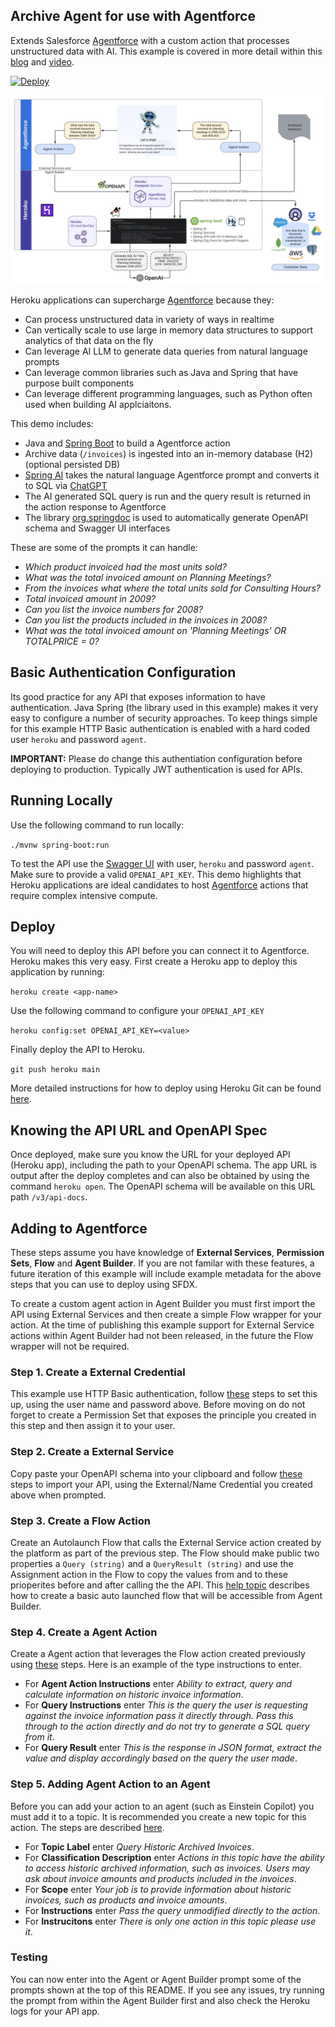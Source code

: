 Archive Agent for use with Agentforce
-------------------------------------

Extends Salesforce [Agentforce](https://www.salesforce.com/agentforce/) with a custom action that processes unstructured data with AI. This example is covered in more detail within this [blog](https://blog.heroku.com/building-supercharged-agents-heroku-agentforce) and [video](https://youtu.be/mNgrdf1GX-w).

[![Deploy](https://www.herokucdn.com/deploy/button.svg)](https://heroku.com/deploy)

![Diagram](/images/diagram.jpg)

Heroku applications can supercharge [Agentforce](https://www.salesforce.com/agentforce/) because they:
- Can process unstructured data in variety of ways in realtime
- Can vertically scale to use large in memory data structures to support analytics of that data on the fly 
- Can leverage AI LLM to generate data queries from natural language prompts 
- Can leverage common libraries such as Java and Spring that have purpose built components
- Can leverage different programming languages, such as Python often used when building AI applciaitons.

This demo includes:
- Java and [Spring Boot](https://spring.io/projects/spring-boot) to build a Agentforce action
- Archive data (``/invoices``) is ingested into an in-memory database (H2) (optional persisted DB)
- [Spring AI](https://spring.io/projects/spring-ai) takes the natural language Agentforce prompt and converts it to SQL via [ChatGPT](https://chat.openai.com/)
- The AI generated SQL query is run and the query result is returned in the action response to Agentforce 
- The library [org.springdoc](https://springdoc.org/) is used to automatically generate OpenAPI schema and Swagger UI interfaces

These are some of the prompts it can handle:
- *Which product invoiced had the most units sold?*
- *What was the total invoiced amount on Planning Meetings?*
- *From the invoices what where the total units sold for Consulting Hours?*
- *Total invoiced amount in 2009?*
- *Can you list the invoice numbers for 2008?*
- *Can you list the products included in the invoices in 2008?*
- *What was the total invoiced amount on 'Planning Meetings' OR TOTALPRICE = 0?*

Basic Authentication Configuration
--------------------

Its good practice for any API that exposes information to have authentication. Java Spring (the library used in this example) makes it very easy to configure a number of security approaches. To keep things simple for this example HTTP Basic authentication is enabled with a hard coded user ``heroku`` and password ``agent``. 

**IMPORTANT:** Please do change this authentiation configuration before deploying to production. Typically JWT authentication is used for APIs.

Running Locally
---------------

Use the following command to run locally:

```./mvnw spring-boot:run```

To test the API use the
[Swagger UI](http://localhost:8080/swagger-ui/index.html#/query-controller/processQuery) with user, ``heroku`` and password ``agent``. Make sure to provide a valid ``OPENAI_API_KEY``. This demo highlights that Heroku applications are ideal candidates to host [Agentforce](https://www.salesforce.com/agentforce/) actions that require complex intensive compute.

Deploy
------

You will need to deploy this API before you can connect it to Agentforce. Heroku makes this very easy. First create a Heroku app to deploy this application by running:

```heroku create <app-name>```

Use the following command to configure your ```OPENAI_API_KEY```

```heroku config:set OPENAI_API_KEY=<value>```

Finally deploy the API to Heroku.

```git push heroku main```

More detailed instructions for how to deploy using Heroku Git can be found [here](https://devcenter.heroku.com/articles/git#create-a-heroku-remote).

Knowing the API URL and OpenAPI Spec
-----------------------------

Once deployed, make sure you know the URL for your deployed API (Heroku app), including the path to your OpenAPI schema. The app URL is output after the deploy completes and can also be obtained by using the command ``heroku open``. The OpenAPI schema will be available on this URL path ``/v3/api-docs``.

Adding to Agentforce
--------------------

These steps assume you have knowledge of **External Services**, **Permission Sets**, **Flow** and **Agent Builder**. If you are not familar with these features, a future iteration of this example will include example metadata for the above steps that you can use to deploy using SFDX. 

To create a custom agent action in Agent Builder you must first import the API using External Services and then create a simple Flow wrapper for your action. At the time of publishing this example support for External Service actions within Agent Builder had not been released, in the future the Flow wrapper will not be required.

### Step 1. Create a External Credential

This example use HTTP Basic authentication, follow [these](https://help.salesforce.com/s/articleView?id=sf.nc_create_edit_basic_auth_ext_cred.htm&type=5) steps to set this up, using the user name and password above. Before moving on do not forget to create a Permission Set that exposes the principle you created in this step and then assign it to your user.

### Step 2. Create a External Service

Copy paste your OpenAPI schema into your clipboard and follow [these](https://help.salesforce.com/s/articleView?id=sf.external_services_register_json.htm&type=5) steps to import your API, using the External/Name Credential you created above when prompted.

### Step 3. Create a Flow Action

Create an Autolaunch Flow that calls the External Service action created by the platform as part of the previous step. The Flow should make public two properties a ``Query (string)`` and a ``QueryResult (string)`` and use the Assignment action in the Flow to copy the values from and to these prioperites before and after calling the the API. This [help topic](https://help.salesforce.com/s/articleView?id=sf.voice_conversation_intelligence_autolaunched_flow_setup.htm&type=5) describes how to create a basic auto launched flow that will be accessible from Agent Builder.

### Step 4. Create a Agent Action

Create a Agent action that leverages the Flow action created previously using [these](https://help.salesforce.com/s/articleView?id=sf.copilot_actions_custom_create_scratch.htm&type=5) steps. Here is an example of the type instructions to enter.
- For **Agent Action Instructions** enter _Ability to extract, query and calculate information on historic invoice information_.
- For **Query Instructions** enter _This is the query the user is requesting against the invoice information pass it directly through. Pass this through to the action directly and do not try to generate a SQL query from it_.
- For **Query Result** enter _This is the response in JSON format, extract the value and display accordingly based on the query the user made_.

### Step 5. Adding Agent Action to an Agent 

Before you can add your action to an agent (such as Einstein Copilot) you must add it to a topic. It is recommended you create a new topic for this action. The steps are described [here](https://help.salesforce.com/s/articleView?id=sf.copilot_actions_add.htm&type=5).
- For **Topic Label** enter _Query Historic Archived Invoices_.
- For **Classification Description** enter _Actions in this topic have the ability to access historic archived information, such as invoices. Users may ask about invoice amounts and products included in the invoices_.
- For **Scope** enter _Your job is to provide information about historic invoices, such as products and invoice amounts_.
- For **Instructions** enter _Pass the query unmodified directly to the action_.
- For **Instrucitons** enter _There is only one action in this topic please use it_.

### Testing

You can now enter into the Agent or Agent Builder prompt some of the prompts shown at the top of this README. If you see any issues, try running the prompt from within the Agent Builder first and also check the Heroku logs for your API app.
